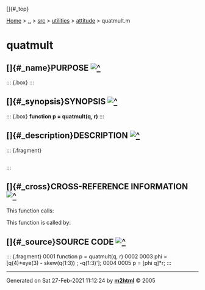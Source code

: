 []{#_top}

<div>

[Home](../../../../index.html) \> [..](#) \> [src](#) \> [utilities](#)
\> [attitude](index.html) \> quatmult.m

</div>

# quatmult

## []{#_name}PURPOSE [![\^](../../../../up.png)](#_top)

::: {.box}
:::

## []{#_synopsis}SYNOPSIS [![\^](../../../../up.png)](#_top)

::: {.box}
**function p = quatmult(q, r)**
:::

## []{#_description}DESCRIPTION [![\^](../../../../up.png)](#_top)

::: {.fragment}
``` {.comment}
```
:::

## []{#_cross}CROSS-REFERENCE INFORMATION [![\^](../../../../up.png)](#_top)

This function calls:

This function is called by:

## []{#_source}SOURCE CODE [![\^](../../../../up.png)](#_top)

::: {.fragment}
    0001 function p = quatmult(q, r)
    0002 
    0003 phi = [q(4)*eye(3) - skew(q(1:3)) ; -q(1:3)'];
    0004 
    0005 p = [phi q]*r;
:::

------------------------------------------------------------------------

Generated on Sat 27-Feb-2021 11:12:24 by
**[m2html](http://www.artefact.tk/software/matlab/m2html/ "Matlab Documentation in HTML")**
© 2005
